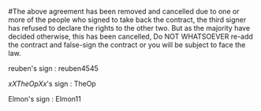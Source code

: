 #The above agreement has been removed and cancelled due to one or more of the people who signed to take back the contract, the third signer has refused to declare the rights to the other two. But as the majority have decided otherwise, this has been cancelled, Do NOT WHATSOEVER re-add the contract and false-sign the contract or you will be subject to face the law.

reuben's sign : reuben4545

_xXTheOpXx_'s sign : TheOp

Elmon's sign : Elmon11
